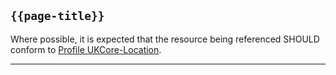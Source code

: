 ## <code>{{page-title}}</code>

Where possible, it is expected that the resource being referenced SHOULD conform to [Profile UKCore-Location](https://simplifier.net/guide/UK-Core-Implementation-Guide-STU3-Sequence/Home/ProfilesandExtensions/Profile-UKCore-Location).

---